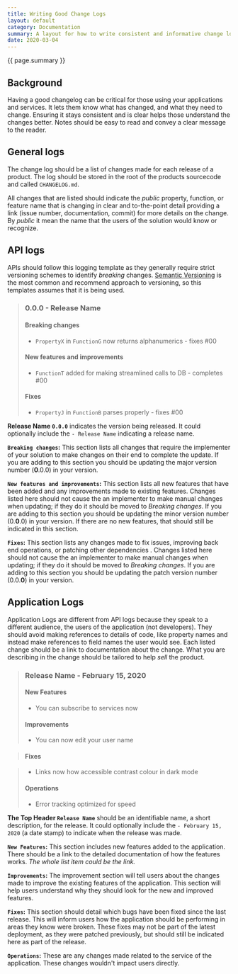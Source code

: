 ```yaml
---
title: Writing Good Change Logs
layout: default
category: Documentation
summary: A layout for how to write consistent and informative change logs that are meaningful to those reading them.
date: 2020-03-04
---
```


{{ page.summary }}

## Background

Having a good changelog can be critical for those using your applications and services.
It lets them know what has changed, and what they need to change.
Ensuring it stays consistent and is clear helps those understand the changes better.
Notes should be easy to read and convey a clear message to the reader.

## General logs

The change log should be a list of changes made for each release of a product.
The log should be stored in the root of the products sourcecode and called `CHANGELOG.md`.

All changes that are listed should indicate the _public_ property, function, or feature name that is changing in clear and to-the-point detail providing a link (issue number, documentation, commit) for more details on the change.
By _public_ it mean the name that the users of the solution would know or recognize.

## API logs

APIs should follow this logging template as they generally require strict versioning schemes to identify _breaking_ changes.
[Semantic Versioning](https://semver.org/) is the most common and recommend approach to versioning, so this templates assumes that it is being used.

> ### 0.0.0 - Release Name
>
> #### Breaking changes
>
> - `PropertyX` in `FunctionG` now returns alphanumerics - fixes #00
>
> #### New features and improvements
>
> - `FunctionT` added for making streamlined calls to DB - completes #00
>
> #### Fixes
>
> - `PropertyJ` in `FunctionB` parses properly - fixes #00
>

**Release Name `0.0.0`** indicates the version being released.
It could optionally include the `- Release Name` indicating a release name.

**`Breaking changes`:** This section lists all changes that require the implementer of your solution to make changes on their end to complete the update.
If you are adding to this section you should be updating the major version number (**0**.0.0) in your version.

**`New features and improvements`:** This section lists all new features that have been added and any improvements made to existing features.
Changes listed here should not cause the an implementer to make manual changes when updating; if they do it should be moved to _Breaking changes_.
If you are adding to this section you should be updating the minor version number (0.**0**.0) in your version.
If there are no new features, that should still be indicated in this section.

**`Fixes`:** This section lists any changes made to fix issues, improving back end operations, or patching other dependencies .
Changes listed here should not cause the an implementer to make manual changes when updating; if they do it should be moved to _Breaking changes_.
If you are adding to this section you should be updating the patch version number (0.0.**0**) in your version.

## Application Logs

Application Logs are different from API logs because they speak to a different audience, the users of the application (not developers).
They should avoid making references to details of code, like property names and instead make references to field names the user would see.
Each listed change should be a link to documentation about the change.
What you are describing in the change should be tailored to help _sell_ the product.

> ### Release Name - February 15, 2020
>
> #### New Features
>
> - You can subscribe to services now
>
> #### Improvements
>
> - You can now edit your user name
>
<!-- ignore duplicate header -->
<!-- markdownlint-disable MD024 -->
> #### Fixes
<!-- markdownlint-enable MD024 -->
>
> - Links now how accessible contrast colour in dark mode
>
> #### Operations
>
> - Error tracking optimized for speed
>

**The Top Header `Release Name`** should be an identifiable name, a short description, for the release.
It could optionally include the `- February 15, 2020` (a date stamp) to indicate when the release was made.

**`New Features`:** This section includes new features added to the application.
There should be a link to the detailed documentation of how the features works.
_The whole list item could be the link._

**`Improvements`:** The improvement section will tell users about the changes made to improve the existing features of the application.
This section will help users understand why they should look for the new and improved features.

**`Fixes`:** This section should detail which bugs have been fixed since the last release.
This will inform users how the application should be performing in areas they know were broken.
These fixes may not be part of the latest deployment, as they were patched previously, but should still be indicated here as part of the release.

**`Operations`:** These are any changes made related to the service of the application.
These changes wouldn't impact users directly.

